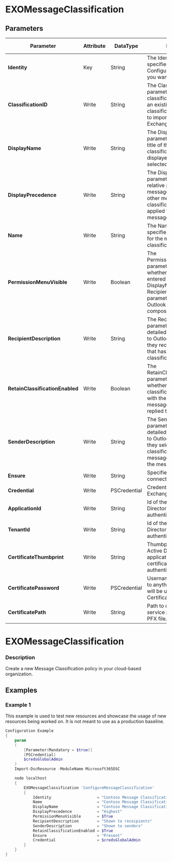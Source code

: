 ﻿# EXOMessageClassification

## Parameters

| Parameter | Attribute | DataType | Description | Allowed Values |
| --- | --- | --- | --- | --- |
| **Identity** | Key | String | The Identity parameter specifies the OME Configuration policy that you want to modify. ||
| **ClassificationID** | Write | String | The ClassificationID parameter specifies the classification ID (GUID) of an existing message classification that you want to import and use in your Exchange organization. ||
| **DisplayName** | Write | String | The DisplayName parameter specifies the title of the message classification that's displayed in Outlook and selected by users. ||
| **DisplayPrecedence** | Write | String | The DisplayPrecedence parameter specifies the relative precedence of the message classification to other message classifications that may be applied to a specified message. |Highest, Higher, High, MediumHigh, Medium, MediumLow, Low, Lower, Lowest|
| **Name** | Write | String | The Name parameter specifies the unique name for the message classification. ||
| **PermissionMenuVisible** | Write | Boolean | The PermissionMenuVisible parameter specifies whether the values that you entered for the DisplayName and RecipientDescription parameters are displayed in Outlook as the user composes a message.  ||
| **RecipientDescription** | Write | String | The RecipientDescription parameter specifies the detailed text that's shown to Outlook recipient when they receive a message that has the message classification applied. ||
| **RetainClassificationEnabled** | Write | Boolean | The RetainClassificationEnabled parameter specifies whether the message classification should persist with the message if the message is forwarded or replied to. ||
| **SenderDescription** | Write | String | The SenderDescription parameter specifies the detailed text that's shown to Outlook senders when they select a message classification to apply to a message before they send the message.  ||
| **Ensure** | Write | String | Specifies if this Outbound connector should exist. |Present, Absent|
| **Credential** | Write | PSCredential | Credentials of the Exchange Global Admin ||
| **ApplicationId** | Write | String | Id of the Azure Active Directory application to authenticate with. ||
| **TenantId** | Write | String | Id of the Azure Active Directory tenant used for authentication. ||
| **CertificateThumbprint** | Write | String | Thumbprint of the Azure Active Directory application's authentication certificate to use for authentication. ||
| **CertificatePassword** | Write | PSCredential | Username can be made up to anything but password will be used for CertificatePassword ||
| **CertificatePath** | Write | String | Path to certificate used in service principal usually a PFX file. ||

# EXOMessageClassification

### Description

Create a new Message Classification policy in your cloud-based organization.

## Examples

### Example 1

This example is used to test new resources and showcase the usage of new resources being worked on.
It is not meant to use as a production baseline.

```powershell
Configuration Example
{
    param
    (
        [Parameter(Mandatory = $true)]
        [PSCredential]
        $credsGlobalAdmin
    )
    Import-DscResource -ModuleName Microsoft365DSC

    node localhost
    {
        EXOMessageClassification 'ConfigureMessageClassification'
        {
            Identity                    = "Contoso Message Classification"
            Name                        = "Contoso Message Classification"
            DisplayName                 = "Contoso Message Classification"
            DisplayPrecedence           = "Highest"
            PermissionMenuVisible       = $True
            RecipientDescription        = "Shown to receipients"
            SenderDescription           = "Shown to senders"
            RetainClassificationEnabled = $True
            Ensure                      = "Present"
            Credential                  = $credsGlobalAdmin
        }
    }
}
```

